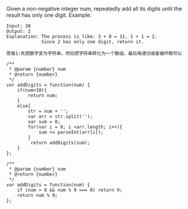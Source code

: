 Given a non-negative integer num, repeatedly add all its digits until the result has only one digit.
Example:
```
Input: 38
Output: 2
Explanation: The process is like: 3 + 8 = 11, 1 + 1 = 2.
             Since 2 has only one digit, return it.
```
```
思路1:先把数字变为字符串，然后把字符串转化为一个数组。最后用递归或者循环都可以

/**
 * @param {number} num
 * @return {number}
 */
var addDigits = function(num) {
    if(num<10){
        return num;
    }
    else{
        str = num + '';
        var arr = str.split('');
        var sum = 0;
        for(var i = 0; i <arr.length; i++){
            sum += parseInt(arr[i]);
        }
         return addDigits(sum);
    }
};

```
```
/**
 * @param {number} num
 * @return {number}
 */
var addDigits = function(num) {
    if (num > 0 && num % 9 === 0) return 9;
    return num % 9;
};
```